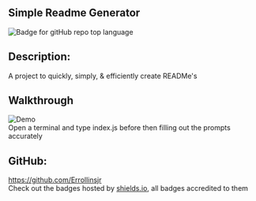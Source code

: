 ## Simple Readme Generator

![Badge for gitHub repo top language](https://img.shields.io/github/languages/top/Errollinsjr/Simple-Readme-Generator?style=flat&logo=appveyor)

## Description:

A project to quickly, simply, & efficiently create READMe's

## Walkthrough

![Demo](https://vimeo.com/569164809)
</br>
Open a terminal and type index.js before then filling out the prompts accurately

## GitHub:

https://github.com/Errollinsjr
</br>
Check out the badges hosted by [shields.io](https://shields.io/), all badges accredited to them
